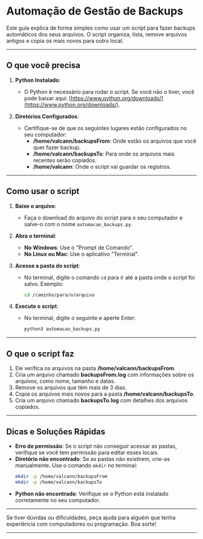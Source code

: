 # Automação de Gestão de Backups

Este guia explica de forma simples como usar um script para fazer backups automáticos dos seus arquivos. O script organiza, lista, remove arquivos antigos e copia os mais novos para outro local.

---

## O que você precisa

1. **Python Instalado**:
   - O Python é necessário para rodar o script. Se você não o tiver, você pode baixar aqui: [https://www.python.org/downloads/](https://www.python.org/downloads/).

2. **Diretórios Configurados**:
   - Certifique-se de que os seguintes lugares estão configurados no seu computador:
     - **/home/valcann/backupsFrom**: Onde estão os arquivos que você quer fazer backup.
     - **/home/valcann/backupsTo**: Para onde os arquivos mais recentes serão copiados.
     - **/home/valcann**: Onde o script vai guardar os registros.

---

## Como usar o script

1. **Baixe o arquivo**:
   - Faça o download do arquivo do script para o seu computador e salve-o com o nome `automacao_backups.py`.

2. **Abra o terminal**:
   - **No Windows**: Use o "Prompt de Comando".
   - **No Linux ou Mac**: Use o aplicativo "Terminal".

3. **Acesse a pasta do script**:
   - No terminal, digite o comando `cd` para ir até a pasta onde o script foi salvo. Exemplo:
     ```bash
     cd /caminho/para/o/arquivo
     ```

4. **Execute o script**:
   - No terminal, digite o seguinte e aperte Enter:
     ```bash
     python3 automacao_backups.py
     ```

---

## O que o script faz

1. Ele verifica os arquivos na pasta **/home/valcann/backupsFrom**.
2. Cria um arquivo chamado **backupsFrom.log** com informações sobre os arquivos, como nome, tamanho e datas.
3. Remove os arquivos que têm mais de 3 dias.
4. Copia os arquivos mais novos para a pasta **/home/valcann/backupsTo**.
5. Cria um arquivo chamado **backupsTo.log** com detalhes dos arquivos copiados.

---

## Dicas e Soluções Rápidas

- **Erro de permissão**: Se o script não conseguir acessar as pastas, verifique se você tem permissão para editar esses locais.
- **Diretório não encontrado**: Se as pastas não existirem, crie-as manualmente. Use o comando `mkdir` no terminal:
  ```bash
  mkdir -p /home/valcann/backupsFrom
  mkdir -p /home/valcann/backupsTo
  ```
- **Python não encontrado**: Verifique se o Python está instalado corretamente no seu computador.

---

Se tiver dúvidas ou dificuldades, peça ajuda para alguém que tenha experiência com computadores ou programação. Boa sorte!

---
